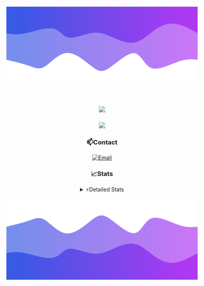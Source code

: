 ![Header](./header.png)
<div align="center">

<h1 align="center">
  <a href="https://git.io/typing-svg">
    <img src="https://readme-typing-svg.herokuapp.com/?lines=Hello,+There!+👋;This+is+chicho.;CEO+on+Hely+Development....;&center=true&size=25">
  </a>
</h1>
  
<p align="center">
  <img src="https://lanyard.cnrad.dev/api/852683595378196480" />
</p>

### 📫Contact
  [![Email](https://img.shields.io/badge/Email-gastondalla@gmail.com-04619f?style=for-the-badge&logo=gmail&logoColor=white)](mailto:gastondalla@gmail.com)
</br>  
### 📈Stats
<details>
    <summary> ⚡Detailed Stats</summary>
    <br/>

<!--START_SECTION:waka-->
![Code Time](http://img.shields.io/badge/Code%20Time-231%20hrs%2015%20mins-blue)

![Profile Views](http://img.shields.io/badge/Profile%20Views-0-blue)

**🐱 My GitHub Data** 

> 📦 41.9 kB Used in GitHub's Storage 
 > 
> 🏆 16 Contributions in the Year 2023
 > 
> 🚫 Not Opted to Hire
 > 
> 📜 7 Public Repositories 
 > 
> 🔑 9 Private Repositories 
 > 
**I'm a Night 🦉** 

```text
🌞 Morning                13 commits          ██░░░░░░░░░░░░░░░░░░░░░░░   06.47 % 
🌆 Daytime                25 commits          ███░░░░░░░░░░░░░░░░░░░░░░   12.44 % 
🌃 Evening                101 commits         █████████████░░░░░░░░░░░░   50.25 % 
🌙 Night                  62 commits          ████████░░░░░░░░░░░░░░░░░   30.85 % 
```
📅 **I'm Most Productive on Wednesday** 

```text
Monday                   13 commits          ██░░░░░░░░░░░░░░░░░░░░░░░   06.47 % 
Tuesday                  37 commits          █████░░░░░░░░░░░░░░░░░░░░   18.41 % 
Wednesday                42 commits          █████░░░░░░░░░░░░░░░░░░░░   20.90 % 
Thursday                 22 commits          ███░░░░░░░░░░░░░░░░░░░░░░   10.95 % 
Friday                   29 commits          ████░░░░░░░░░░░░░░░░░░░░░   14.43 % 
Saturday                 23 commits          ███░░░░░░░░░░░░░░░░░░░░░░   11.44 % 
Sunday                   35 commits          ████░░░░░░░░░░░░░░░░░░░░░   17.41 % 
```


📊 **This Week I Spent My Time On** 

```text
🕑︎ Time Zone: America/Argentina/Buenos_Aires

💬 Programming Languages: 
HTML                     10 hrs 56 mins      ██████████████░░░░░░░░░░░   54.42 % 
Python                   6 hrs 2 mins        ████████░░░░░░░░░░░░░░░░░   30.06 % 
SCSS                     2 hrs 13 mins       ███░░░░░░░░░░░░░░░░░░░░░░   11.06 % 
CSS                      48 mins             █░░░░░░░░░░░░░░░░░░░░░░░░   04.02 % 
Other                    3 mins              ░░░░░░░░░░░░░░░░░░░░░░░░░   00.31 % 

🔥 Editors: 
VS Code                  20 hrs 1 min        █████████████████████████   99.64 % 
Visual Studio            4 mins              ░░░░░░░░░░░░░░░░░░░░░░░░░   00.36 % 

🐱‍💻 Projects: 
Unknown Project          9 hrs 31 mins       ████████████░░░░░░░░░░░░░   47.39 % 
Coder                    4 hrs 29 mins       ██████░░░░░░░░░░░░░░░░░░░   22.34 % 
pagina-1                 4 hrs 24 mins       █████░░░░░░░░░░░░░░░░░░░░   21.95 % 
ocean-backend            1 hr 36 mins        ██░░░░░░░░░░░░░░░░░░░░░░░   07.96 % 
Hate                     4 mins              ░░░░░░░░░░░░░░░░░░░░░░░░░   00.36 % 

💻 Operating System: 
Windows                  20 hrs 5 mins       █████████████████████████   100.00 % 
```

**I Mostly Code in JavaScript** 

```text
JavaScript               8 repos             █████████░░░░░░░░░░░░░░░░   36.36 % 
CSS                      3 repos             ███░░░░░░░░░░░░░░░░░░░░░░   13.64 % 
HTML                     2 repos             ██░░░░░░░░░░░░░░░░░░░░░░░   09.09 % 
C#                       2 repos             ██░░░░░░░░░░░░░░░░░░░░░░░   09.09 % 
Batchfile                1 repo              █░░░░░░░░░░░░░░░░░░░░░░░░   04.55 % 
```




 Last Updated on 18/07/2023 08:16:40 UTC
<!--END_SECTION:waka-->
</details>

![Footer](./footer.png)

